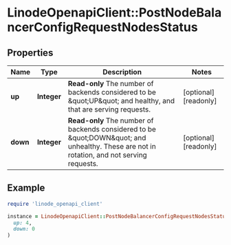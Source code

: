 # LinodeOpenapiClient::PostNodeBalancerConfigRequestNodesStatus

## Properties

| Name | Type | Description | Notes |
| ---- | ---- | ----------- | ----- |
| **up** | **Integer** | __Read-only__ The number of backends considered to be \&quot;UP\&quot; and healthy, and that are serving requests. | [optional][readonly] |
| **down** | **Integer** | __Read-only__ The number of backends considered to be \&quot;DOWN\&quot; and unhealthy.  These are not in rotation, and not serving requests. | [optional][readonly] |

## Example

```ruby
require 'linode_openapi_client'

instance = LinodeOpenapiClient::PostNodeBalancerConfigRequestNodesStatus.new(
  up: 4,
  down: 0
)
```

